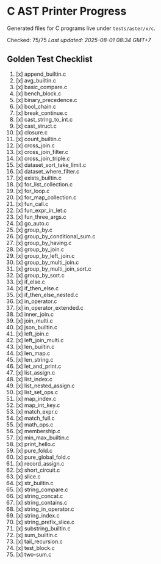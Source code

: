 # C AST Printer Progress

Generated files for C programs live under `tests/aster/x/c`.

Checked: 75/75
_Last updated: 2025-08-01 08:34 GMT+7_

## Golden Test Checklist
1. [x] append_builtin.c
2. [x] avg_builtin.c
3. [x] basic_compare.c
4. [x] bench_block.c
5. [x] binary_precedence.c
6. [x] bool_chain.c
7. [x] break_continue.c
8. [x] cast_string_to_int.c
9. [x] cast_struct.c
10. [x] closure.c
11. [x] count_builtin.c
12. [x] cross_join.c
13. [x] cross_join_filter.c
14. [x] cross_join_triple.c
15. [x] dataset_sort_take_limit.c
16. [x] dataset_where_filter.c
17. [x] exists_builtin.c
18. [x] for_list_collection.c
19. [x] for_loop.c
20. [x] for_map_collection.c
21. [x] fun_call.c
22. [x] fun_expr_in_let.c
23. [x] fun_three_args.c
24. [x] go_auto.c
25. [x] group_by.c
26. [x] group_by_conditional_sum.c
27. [x] group_by_having.c
28. [x] group_by_join.c
29. [x] group_by_left_join.c
30. [x] group_by_multi_join.c
31. [x] group_by_multi_join_sort.c
32. [x] group_by_sort.c
33. [x] if_else.c
34. [x] if_then_else.c
35. [x] if_then_else_nested.c
36. [x] in_operator.c
37. [x] in_operator_extended.c
38. [x] inner_join.c
39. [x] join_multi.c
40. [x] json_builtin.c
41. [x] left_join.c
42. [x] left_join_multi.c
43. [x] len_builtin.c
44. [x] len_map.c
45. [x] len_string.c
46. [x] let_and_print.c
47. [x] list_assign.c
48. [x] list_index.c
49. [x] list_nested_assign.c
50. [x] list_set_ops.c
51. [x] map_index.c
52. [x] map_int_key.c
53. [x] match_expr.c
54. [x] match_full.c
55. [x] math_ops.c
56. [x] membership.c
57. [x] min_max_builtin.c
58. [x] print_hello.c
59. [x] pure_fold.c
60. [x] pure_global_fold.c
61. [x] record_assign.c
62. [x] short_circuit.c
63. [x] slice.c
64. [x] str_builtin.c
65. [x] string_compare.c
66. [x] string_concat.c
67. [x] string_contains.c
68. [x] string_in_operator.c
69. [x] string_index.c
70. [x] string_prefix_slice.c
71. [x] substring_builtin.c
72. [x] sum_builtin.c
73. [x] tail_recursion.c
74. [x] test_block.c
75. [x] two-sum.c
